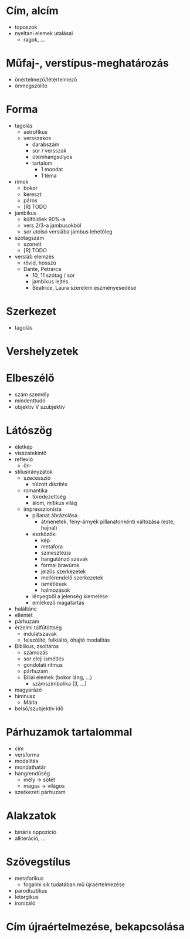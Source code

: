 # Cím, alcím
- toposzok
- nyeltani elemek utalásai
	- ragok, ...

# Műfaj-, verstípus-meghatározás
- önértelmező/létértelmező
- önmegszólító

# Forma
- tagolás
	- astrofikus
	- versszakos
		- darabszám
		- sor / versszak
		- ütemhangsúlyos
		- tartalom
			- 1 mondat
			- 1 téma
- rímek
	- bokor
	- kereszt
	- páros
	- [R] TODO
- jambikus
	- külföldiek 90%-a
	- vers 2/3-a jambusokból
	- sor utolsó verslába jambus lehetőleg
- szótagszám
	- szonett
	- [R] TODO
- versláb elemzés
	- rövid, hosszú
	- Dante, Petrarca
		- 10, 11 szótag / sor
		- jambikus lejtés
		- Beatrice, Laura szerelem eszményesedése

# Szerkezet
- tagolás

# Vershelyzetek

# Elbeszélő
- szám személy
- mindenttudó
- objektív V szubjektív

# Látószög
- életkép
- visszatekintő
- reflexió
	- ön-
- stílusirányzatok
	- szecesszió
		- túlzott díszítés
	- romantika
		- töredezettség
		- álom, mítikus világ
	- impresszionista
		- pillanat ábrázolása
			- átmenetek, fény-árnyék pillanatonkénti változása (este, hajnal)
		- eszközök:
			- kép
			- metafora
			- szinesztézia
			- hangutánzó szavak
			- formai bravúrok
			- jelzős szerkezetek
			- mellérendelő szerkezetek
			- ismétlések
			- halmozások
		- lényegből a jelenség kiemelése
		- emlékező magatartás
- haláltánc
- ellentét
- párhuzam
- érzelmi túlfűtöttség
	- indulatszavak
	- felszólító, felkiáltó, óhajtó modalitás
- Biblikus, zsoltáros
	- számozás
	- sor eleji ismétlés
	- gondolati ritmus
	- párhuzam
	- Biliai elemek (bokor láng, ...)
		- számszimbolika (3, ...)
- magyarázó
- himnusz
	- Mária
- belső/szubjektív idő

# Párhuzamok tartalommal
- cím
- versforma
- modalitás
- mondathatár
- hangrendűség
	- mély -> sötét
	- magas -> világos
- szerkezeti párhuzam


# Alakzatok
- bináris oppozíció
- alliteráció, ...

# Szövegstílus
- metaforikus
	- fogalmi sík tudatában mű újraértelmezése
- parodisztikus
- letargikus
- ironizáló


# Cím újraértelmezése, bekapcsolása
